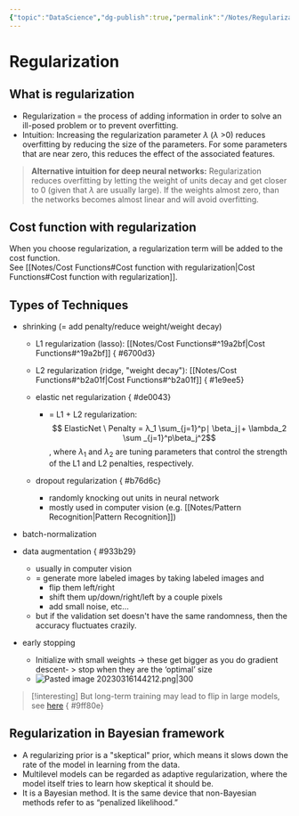 ```yaml
---
{"topic":"DataScience","dg-publish":true,"permalink":"/Notes/Regularization/","dgPassFrontmatter":true,"noteIcon":""}
---
```



# Regularization

## What is regularization
- Regularization = the process of adding information in order to solve an ill-posed problem or to prevent overfitting.
- Intuition:
Increasing the regularization parameter $\lambda$ ($\lambda$ >0) reduces overfitting by reducing the size of the parameters.  For some parameters that are near zero, this reduces the effect of the associated features.
> **Alternative intuition for deep neural networks:**
> Regularization reduces overfitting by letting the weight of units decay and get closer to 0 (given that $\lambda$ are usually large). If the weights almost zero, than the networks becomes almost linear and will avoid overfitting.


## Cost function with regularization
When you choose regularization, a regularization term will be added to the cost function.  
See [[Notes/Cost Functions#Cost function with regularization\|Cost Functions#Cost function with regularization]].

## Types of Techniques
- shrinking (= add penalty/reduce weight/weight decay)
	- L1 regularization (lasso): [[Notes/Cost Functions#^19a2bf\|Cost Functions#^19a2bf]]
{ #6700d3}

	- L2 regularization (ridge, "weight decay"): [[Notes/Cost Functions#^b2a01f\|Cost Functions#^b2a01f]]
{ #1e9ee5}

	- elastic net regularization 
{ #de0043}

		- = L1 + L2 regularization: $$ ElasticNet \ Penalty = λ_1 \sum_{j=1}^p​∣ \beta_j​∣+ \lambda_2​ \sum _{j=1}^p​ \beta_j^2$$, where $\lambda_1$ and $\lambda_2$​ are tuning parameters that control the strength of the L1 and L2 penalties, respectively.
	- dropout regularization
{ #b76d6c}

		- randomly knocking out units in neural network
		- mostly used in computer vision (e.g. [[Notes/Pattern Recognition\|Pattern Recognition]])
- batch-normalization
- data augmentation 
{ #933b29}

	- usually in computer vision
	- = generate more labeled images by taking labeled images and
		- flip them left/right
		- shift them up/down/right/left by a couple pixels
		- add small noise, etc...
	-  but if the validation set doesn't have the same randomness, then the accuracy fluctuates crazily.
- early stopping
	- Initialize with small weights -> these get bigger as you do gradient descent- > stop when they are the ‘optimal’ size
	- ![Pasted image 20230316144212.png|300](/img/user/assets/images/Pasted%20image%2020230316144212.png)
>[!interesting]
> But long-term training may lead to flip in large models, see [here](https://openai.com/research/deep-double-descent)
{ #9ff80e}


## Regularization in Bayesian framework
- A regularizing prior is a "skeptical" prior, which means it slows down the rate of the model in learning from the data.
- Multilevel models can be regarded as adaptive regularization, where the model itself tries to learn how skeptical it should be.
- It is a Bayesian method. It is the same device that non-Bayesian methods refer to as “penalized likelihood.”